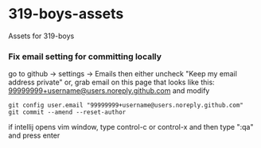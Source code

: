 # 319-boys-assets
Assets for 319-boys

### Fix email setting for committing locally
go to github -> settings -> Emails
then either uncheck "Keep my email address private"
or, grab email on this page that looks like this:
99999999+username@users.noreply.github.com and modify
```
git config user.email "99999999+username@users.noreply.github.com"
git commit --amend --reset-author
```
if intellij opens vim window, type control-c or control-x and then type ":qa" and press enter 
